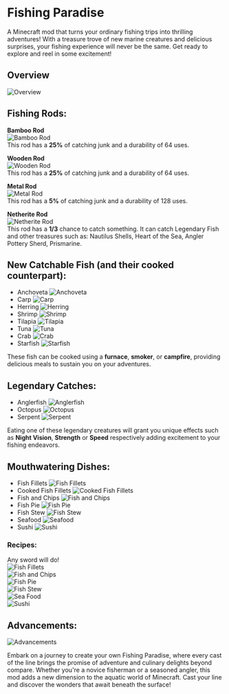 # Fishing Paradise
A Minecraft mod that turns your ordinary fishing trips into thrilling adventures! With a treasure trove of new marine creatures and delicious surprises, your fishing experience will never be the same. Get ready to explore and reel in some excitement!

## Overview
![Overview](https://i.imgur.com/Uu4sFY0.png)

## Fishing Rods:
**Bamboo Rod**  
  ![Bamboo Rod](https://i.imgur.com/b6Ne4H6.png)  
  This rod has a **25%** of catching junk and a durability of 64 uses.
  
**Wooden Rod**  
  ![Wooden Rod](https://i.imgur.com/C6ghgpv.png)  
  This rod has a **25%** of catching junk and a durability of 64 uses.

**Metal Rod**  
  ![Metal Rod](https://i.imgur.com/K7dn9Un.png)  
  This rod has a **5%** of catching junk and a durability of 128 uses.

**Netherite Rod**  
  ![Netherite Rod](https://i.imgur.com/NxNaWZs.png)  
  This rod has a **1/3** chance to catch something. It can catch Legendary Fish and other treasures such as: Nautilus Shells, Heart of the Sea, Angler Pottery Sherd, Prismarine.

## New Catchable Fish (and their cooked counterpart):
- Anchoveta ![Anchoveta](https://imgur.com/FhFCM3i.png)
- Carp ![Carp](https://imgur.com/0XQO4Ev.png)
- Herring ![Herring](https://imgur.com/T53bN05.png)
- Shrimp ![Shrimp](https://imgur.com/nQUvmUJ.png)
- Tilapia ![Tilapia](https://imgur.com/AEpVezi.png)
- Tuna ![Tuna](https://imgur.com/iYJtQtc.png)
- Crab ![Crab](https://imgur.com/tYrIBoJ.png)
- Starfish ![Starfish](https://imgur.com/dRk9IXn.png)

These fish can be cooked using a **furnace**, **smoker**, or **campfire**, providing delicious meals to sustain you on your adventures.

## Legendary Catches:
- Anglerfish ![Anglerfish](https://imgur.com/EGOzPUL.png)
- Octopus ![Octopus](https://imgur.com/IEexZ8s.png)
- Serpent ![Serpent](https://imgur.com/kjym2wR.png)

Eating one of these legendary creatures will grant you unique effects such as **Night Vision**, **Strength** or **Speed** respectively adding excitement to your fishing endeavors.

## Mouthwatering Dishes:
- Fish Fillets ![Fish Fillets](https://imgur.com/af3qSsl.png)
- Cooked Fish Fillets ![Cooked Fish Fillets](https://imgur.com/MaFapon.png)
- Fish and Chips ![Fish and Chips](https://imgur.com/UzZgL3W.png)
- Fish Pie ![Fish Pie](https://imgur.com/0AEhrfQ.png)
- Fish Stew ![Fish Stew](https://imgur.com/1IHfRkD.png)
- Seafood ![Seafood](https://imgur.com/T04n4c9.png)
- Sushi ![Sushi](https://imgur.com/7JuNqqn.png)

### Recipes:  
Any sword will do!  
![Fish Fillets](https://imgur.com/BWFAteK.png)  
![Fish and Chips](https://imgur.com/vZ5F4a4.png)  
![Fish Pie](https://imgur.com/pKYYTmS.png)  
![Fish Stew](https://imgur.com/yF7adMZ.png)  
![Sea Food](https://imgur.com/Pb3Vk55.png)  
![Sushi](https://imgur.com/hSZQtMn.png)



## Advancements:
![Advancements](https://i.imgur.com/mMvDp1g.png)

Embark on a journey to create your own Fishing Paradise, where every cast of the line brings the promise of adventure and culinary delights beyond compare. Whether you're a novice fisherman or a seasoned angler, this mod adds a new dimension to the aquatic world of Minecraft. Cast your line and discover the wonders that await beneath the surface!
